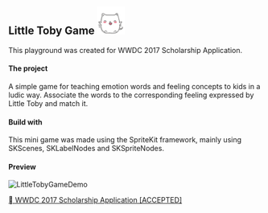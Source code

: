 ## Little Toby Game <img src="https://raw.githubusercontent.com/fc2/LittleTobyGame/master/LittleTobyGame.playground/Resources/happy.png" width="55">

This playground was created for WWDC 2017 Scholarship Application.

#### The project

A simple game for teaching emotion words and feeling concepts to kids in a ludic way. Associate the words to the corresponding feeling expressed by Little Toby and match it. 

#### Build with

This mini game was made using the SpriteKit framework, mainly using SKScenes, SKLabelNodes and SKSpriteNodes.

#### Preview

![LittleTobyGameDemo](https://j.gifs.com/ANNn3z.gif)

[ WWDC 2017 Scholarship Application [ACCEPTED]](https://www.youtube.com/watch?v=pcWetovRVLo)


